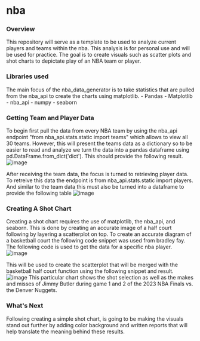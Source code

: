 # nba

### Overview 
This repository will serve as a template to be used to analyze current players and teams within the nba. This analysis is for personal use and will be used for practice. The goal is to create visuals such as scatter plots and shot charts to depictate play of an NBA team or player. 

### Libraries used 
The main focus of the nba_data_generator is to take statistics that are pulled from the nba_api to create the charts using matplotlib. - Pandas - Matplotlib - nba_api - numpy - seaborn 

### Getting Team and Player Data 
To begin first pull the data from every NBA team by using the nba_api endpoint "from nba_api.stats.static import teams" which allows to view all 30 teams. However, this will present the teams data as a dictionary so to be easier to read and analyze we turn the data into a pandas dataframe using pd.DataFrame.from_dict('dict'). This should provide the following result. ![image](https://github.com/Jaazield4/nba/assets/85451089/18ea23e9-d83b-4860-b08d-7fb99dd9a581) 

After receiving the team data, the focus is turned to retrieving player data. To retreive this data the endpoint is from nba_api.stats.static import players. And similar to the team data this must also be turned into a dataframe to provide the following table ![image](https://github.com/Jaazield4/nba/assets/85451089/95bbfba7-5997-4a67-b1e5-f5d87effadc2) 

### Creating A Shot Chart 
Creating a shot chart requires the use of matplotlib, the nba_api, and seaborn. This is done by creating an accurate image of a half court following by layering a scatterplot on top. To create an accurate diagram of a basketball court the following code snippet was used from bradley fay. The following code is used to get the data for a specific nba player. ![image](https://github.com/Jaazield4/nba/assets/85451089/e9cc8f24-6a0c-49da-8e32-1f743526c6ab) 

This will be used to create the scatterplot that will be merged with the basketball half court function using the following snippet and result. ![image](https://github.com/Jaazield4/nba/assets/85451089/0abe5499-9c28-4c82-bf35-04852023d882) 
This particular chart shows the shot selection as well as the makes and misses of Jimmy Butler during game 1 and 2 of the 2023 NBA Finals vs. the Denver Nuggets. 

### What's Next 
Following creating a simple shot chart, is going to be making the visuals stand out further by adding color background and written reports that will help translate the meaning behind these results.
